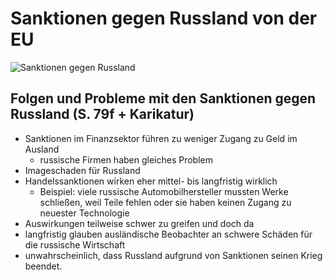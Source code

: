 # Sanktionen gegen Russland von der EU

![Sanktionen gegen Russland](../../../images/PoWi/EUSanktionenGegenRussland.jpg)

## Folgen und Probleme mit den Sanktionen gegen Russland (S. 79f + Karikatur)

- Sanktionen im Finanzsektor führen zu weniger Zugang zu Geld im Ausland
  - russische Firmen haben gleiches Problem
- Imageschaden für Russland
- Handelssanktionen wirken eher mittel- bis langfristig wirklich
  - Beispiel: viele russische Automobilhersteller mussten Werke schließen, weil Teile fehlen oder sie haben keinen Zugang zu neuester Technologie
- Auswirkungen teilweise schwer zu greifen und doch da
- langfristig glauben ausländische Beobachter an schwere Schäden für die russische Wirtschaft
- unwahrscheinlich, dass Russland aufgrund von Sanktionen seinen Krieg beendet.
